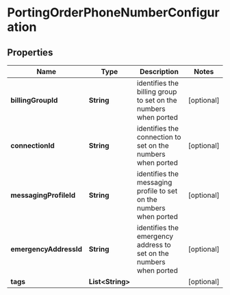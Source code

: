 

# PortingOrderPhoneNumberConfiguration


## Properties

| Name | Type | Description | Notes |
|------------ | ------------- | ------------- | -------------|
|**billingGroupId** | **String** | identifies the billing group to set on the numbers when ported |  [optional] |
|**connectionId** | **String** | identifies the connection to set on the numbers when ported |  [optional] |
|**messagingProfileId** | **String** | identifies the messaging profile to set on the numbers when ported |  [optional] |
|**emergencyAddressId** | **String** | identifies the emergency address to set on the numbers when ported |  [optional] |
|**tags** | **List&lt;String&gt;** |  |  [optional] |



